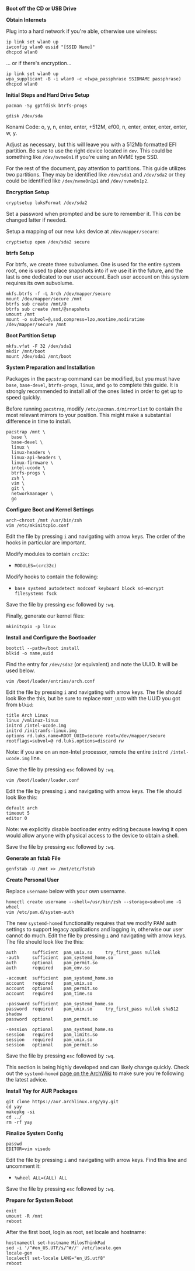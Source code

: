 **Boot off the CD or USB Drive**

**Obtain Internets**

Plug into a hard network if you're able, otherwise use wireless:

```shell script
ip link set wlan0 up
iwconfig wlan0 essid "[SSID Name]"
dhcpcd wlan0
```

... or if there's encryption... 

```shell script
ip link set wlan0 up
wpa_supplicant -B -i wlan0 -c <(wpa_passphrase SSIDNAME passphrase)
dhcpcd wlan0
```

**Initial Steps and Hard Drive Setup**
```shell script
pacman -Sy gptfdisk btrfs-progs
```

```shell script
gdisk /dev/sda
```

Konami Code: o, y, n, enter, enter, +512M, ef00, n, enter, enter, enter, enter, w, y.

Adjust as necessary, but this will leave you with a 512Mb formatted EFI partition. Be sure to use the right device located in `dev`. This could be something like `/dev/nvme0n1` if you're using an NVME type SSD.

For the rest of the document, pay attention to partitions. This guide utilizes two partitions. They may be identified like `/dev/sda1` and `/dev/sda2` or they could be identified like `/dev/nvme0n1p1` and `/dev/nvme0n1p2`.

**Encryption Setup**
```shell script
cryptsetup luksFormat /dev/sda2
```

Set a password when prompted and be sure to remember it. This _can_ be changed latter if needed.

Setup a mapping of our new luks device at `/dev/mapper/secure`:

```shell script
cryptsetup open /dev/sda2 secure
```

**btrfs Setup**

For btrfs, we create three subvolumes. One is used for the entire system root, one is used to place snapshots into if we use it in the future, and the last is one dedicated to our user account. Each user account on this system requires its own subvolume.

```shell script
mkfs.btrfs -f -L Arch /dev/mapper/secure
mount /dev/mapper/secure /mnt
btrfs sub create /mnt/@
btrfs sub create /mnt/@snapshots
umount /mnt
mount -o subvol=@,ssd,compress=lzo,noatime,nodiratime /dev/mapper/secure /mnt
```

**Boot Partition Setup**
```shell script
mkfs.vfat -F 32 /dev/sda1
mkdir /mnt/boot
mount /dev/sda1 /mnt/boot
```

**System Preparation and Installation**

Packages in the `pacstrap` command can be modified, but you must have `base`, `base-devel`, `btrfs-progs`, `linux`, and `go` to complete this guide. It is strongly recommended to install all of the ones listed in order to get up to speed quickly.

Before running `pacstrap`, modify `/etc/pacman.d/mirrorlist` to contain the most relevant mirrors to your position. This might make a substantial difference in time to install.

```shell script
pacstrap /mnt \
  base \
  base-devel \
  linux \
  linux-headers \
  linux-api-headers \
  linux-firmware \
  intel-ucode \
  btrfs-progs \
  zsh \
  vim \
  git \
  networkmanager \
  go
```

**Configure Boot and Kernel Settings**
```shell script
arch-chroot /mnt /usr/bin/zsh
vim /etc/mkinitcpio.conf
```

Edit the file by pressing `i` and navigating with arrow keys. The order of the hooks in particular are important.

Modify modules to contain `crc32c`:

* `MODULES=(crc32c)`

Modify hooks to contain the following:

* `base systemd autodetect modconf keyboard block sd-encrypt filesystems fsck`

Save the file by pressing `esc` followed by `:wq`.

Finally, generate our kernel files:

```shell script
mkinitcpio -p linux
```

**Install and Configure the Bootloader**

```shell script
bootctl --path=/boot install
blkid -o name,uuid
```

Find the entry for `/dev/sda2` (or equivalent) and note the UUID. It will be used below.

```shell script
vim /boot/loader/entries/arch.conf
```

Edit the file by pressing `i` and navigating with arrow keys. The file should look like the this, but be sure to replace `ROOT_UUID` with the UUID you got from `blkid`:

```
title Arch Linux
linux /vmlinuz-linux
initrd /intel-ucode.img
initrd /initramfs-linux.img
options rd.luks.name=ROOT_UUID=secure root=/dev/mapper/secure rootflags=subvol=@ rd.luks.options=discard rw
```

Note: if you are on an non-Intel processor, remote the entire `initrd /intel-ucode.img` line.

Save the file by pressing `esc` followed by `:wq`.

```shell script
vim /boot/loader/loader.conf
```

Edit the file by pressing `i` and navigating with arrow keys. The file should look like this:

```
default arch
timeout 5
editor 0
```

Note: we explicitly disable bootloader entry editing because leaving it open would allow anyone with physical access to the device to obtain a shell.

Save the file by pressing `esc` followed by `:wq`.

**Generate an fstab File**
```shell script
genfstab -U /mnt >> /mnt/etc/fstab
```

**Create Personal User**

Replace `username` below with your own username. 

```shell script
homectl create username --shell=/usr/bin/zsh --storage=subvolume -G wheel
vim /etc/pam.d/system-auth
```

The new `systemd-homed` functionality requires that we modify PAM auth settings to support legacy applications and logging in, otherwise our user cannot do much. Edit the file by pressing `i` and navigating with arrow keys. The file should look like the this:

```
auth      sufficient  pam_unix.so     try_first_pass nullok
-auth     sufficient  pam_systemd_home.so
auth      optional    pam_permit.so
auth      required    pam_env.so

-account  sufficient  pam_systemd_home.so
account   required    pam_unix.so
account   optional    pam_permit.so
account   required    pam_time.so

-password sufficient  pam_systemd_home.so
password  required    pam_unix.so     try_first_pass nullok sha512 shadow
password  optional    pam_permit.so

-session  optional    pam_systemd_home.so
session   required    pam_limits.so
session   required    pam_unix.so
session   optional    pam_permit.so
```

Save the file by pressing `esc` followed by `:wq`.

This section is being highly developed and can likely change quickly. Check out the `systemd-homed` [page on the ArchWiki](https://wiki.archlinux.org/index.php/Systemd-homed) to make sure you're following the latest advice.

**Install Yay for AUR Packages**
```shell script
git clone https://aur.archlinux.org/yay.git
cd yay
makepkg -si
cd ../
rm -rf yay
```

**Finalize System Config**
```shell script
passwd
EDITOR=vim visudo
```

Edit the file by pressing `i` and navigating with arrow keys. Find this line and uncomment it:

* `%wheel ALL=(ALL) ALL`

Save the file by pressing `esc` followed by `:wq`.

**Prepare for System Reboot**
```shell script
exit
umount -R /mnt
reboot
```

After the first boot, login as root, set locale and hostname:
```shell script
hostnamectl set-hostname MilosThinkPad
sed -i '/^#en_US.UTF/s/^#//' /etc/locale.gen
locale-gen
localectl set-locale LANG="en_US.utf8"
reboot
```
